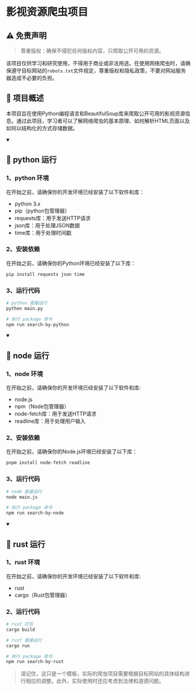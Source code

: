 # 影视资源爬虫项目

## ⚠️ 免责声明

> 尊重版权：确保不侵犯任何版权内容，只爬取公开可用的资源。

该项目仅供学习和研究使用，不得用于商业或非法用途。在使用网络爬虫时，请确保遵守目标网站的`robots.txt`文件规定，尊重版权和隐私政策，不要对网站服务器造成不必要的负担。

## 🔧 项目概述

本项目旨在使用Python编程语言和BeautifulSoup库来爬取公开可用的影视资源信息。通过此项目，学习者可以了解网络爬虫的基本原理、如何解析HTML页面以及如何以结构化的方式存储数据。

<details open> 
  <summary><h2>📘 python 运行</h2></summary>

### 1、python 环境

在开始之前，请确保你的开发环境已经安装了以下软件和库：

- python 3.x
- pip（python包管理器）
- requests库：用于发送HTTP请求
- json库：用于处理JSON数据
- time库：用于处理时间戳

### 2、安装依赖

在开始之前，请确保你的Python环境已经安装了以下库：

```bash
pip install requests json time
```

### 3、运行代码

```bash
# python 直接运行
python main.py

# 执行 package 命令
npm run search-by-python
```

</details>

<details open> 
  <summary><h2>📘 node 运行</h2></summary>

### 1、node 环境

在开始之前，请确保你的开发环境已经安装了以下软件和库:

- node.js
- npm（Node包管理器）
- node-fetch库：用于发送HTTP请求
- readline库：用于处理用户输入

### 2、安装依赖

在开始之前，请确保你的Node.js环境已经安装了以下库：

```bash
pnpm install node-fetch readline
```

### 3、运行代码

```bash
# node 直接运行
node main.js

# 执行 package 命令
npm run search-by-node
```

</details>

<details open> 
  <summary><h2>📘 rust 运行</h2></summary>

### 1、rust 环境

在开始之前，请确保你的开发环境已经安装了以下软件和库:

- rust
- cargo（Rust包管理器）

### 2、运行代码

```bash
# rust 打包
cargo build

# rust 直接运行
cargo run

# 执行 package 命令
npm run search-by-rust
```

</details>

> 请记住，这只是一个模板，实际的爬虫项目需要根据目标网站的具体结构进行相应的调整。此外，实际使用时还应考虑到法律和道德问题。
